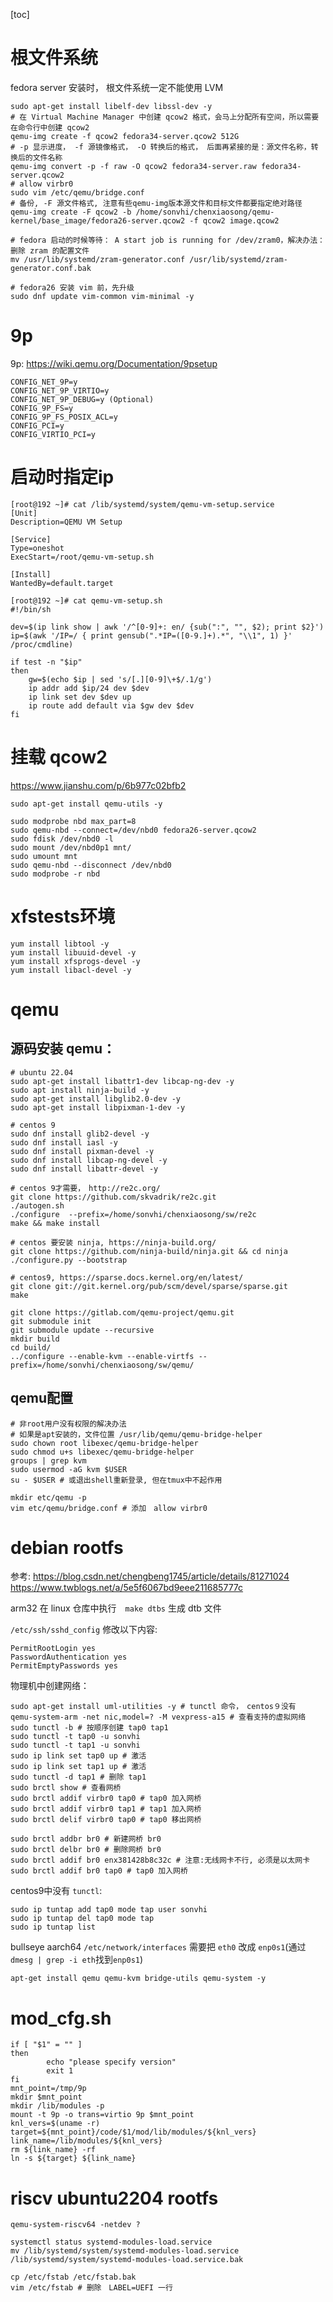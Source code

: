 [toc]

# 根文件系统

fedora server 安装时， 根文件系统一定不能使用 LVM

```shell
sudo apt-get install libelf-dev libssl-dev -y
# 在 Virtual Machine Manager 中创建 qcow2 格式，会马上分配所有空间，所以需要在命令行中创建 qcow2
qemu-img create -f qcow2 fedora34-server.qcow2 512G
# -p 显示进度， -f 源镜像格式， -O 转换后的格式， 后面再紧接的是：源文件名称，转换后的文件名称
qemu-img convert -p -f raw -O qcow2 fedora34-server.raw fedora34-server.qcow2
# allow virbr0
sudo vim /etc/qemu/bridge.conf
# 备份, -F 源文件格式, 注意有些qemu-img版本源文件和目标文件都要指定绝对路径
qemu-img create -F qcow2 -b /home/sonvhi/chenxiaosong/qemu-kernel/base_image/fedora26-server.qcow2 -f qcow2 image.qcow2
```

```shell
# fedora 启动的时候等待： A start job is running for /dev/zram0，解决办法：删除 zram 的配置文件
mv /usr/lib/systemd/zram-generator.conf /usr/lib/systemd/zram-generator.conf.bak

# fedora26 安装 vim 前，先升级
sudo dnf update vim-common vim-minimal -y
```

# 9p

9p: https://wiki.qemu.org/Documentation/9psetup

```
CONFIG_NET_9P=y
CONFIG_NET_9P_VIRTIO=y
CONFIG_NET_9P_DEBUG=y (Optional)
CONFIG_9P_FS=y
CONFIG_9P_FS_POSIX_ACL=y
CONFIG_PCI=y
CONFIG_VIRTIO_PCI=y
```

# 启动时指定ip

```shell
[root@192 ~]# cat /lib/systemd/system/qemu-vm-setup.service
[Unit]
Description=QEMU VM Setup

[Service]
Type=oneshot
ExecStart=/root/qemu-vm-setup.sh

[Install]
WantedBy=default.target
```

```shell
[root@192 ~]# cat qemu-vm-setup.sh 
#!/bin/sh

dev=$(ip link show | awk '/^[0-9]+: en/ {sub(":", "", $2); print $2}')
ip=$(awk '/IP=/ { print gensub(".*IP=([0-9.]+).*", "\\1", 1) }' /proc/cmdline)

if test -n "$ip"
then
	gw=$(echo $ip | sed 's/[.][0-9]\+$/.1/g')
	ip addr add $ip/24 dev $dev
	ip link set dev $dev up
	ip route add default via $gw dev $dev
fi
```

# 挂载 qcow2

https://www.jianshu.com/p/6b977c02bfb2

```shell
sudo apt-get install qemu-utils -y

sudo modprobe nbd max_part=8
sudo qemu-nbd --connect=/dev/nbd0 fedora26-server.qcow2 
sudo fdisk /dev/nbd0 -l
sudo mount /dev/nbd0p1 mnt/
sudo umount mnt
sudo qemu-nbd --disconnect /dev/nbd0
sudo modprobe -r nbd
```

# xfstests环境

```shell
yum install libtool -y
yum install libuuid-devel -y
yum install xfsprogs-devel -y
yum install libacl-devel -y
```

# qemu

## 源码安装 qemu：
```shell
# ubuntu 22.04
sudo apt-get install libattr1-dev libcap-ng-dev -y
sudo apt install ninja-build -y
sudo apt-get install libglib2.0-dev -y
sudo apt-get install libpixman-1-dev -y

# centos 9
sudo dnf install glib2-devel -y
sudo dnf install iasl -y
sudo dnf install pixman-devel -y
sudo dnf install libcap-ng-devel -y
sudo dnf install libattr-devel -y

# centos 9才需要，　http://re2c.org/
git clone https://github.com/skvadrik/re2c.git
./autogen.sh
./configure  --prefix=/home/sonvhi/chenxiaosong/sw/re2c
make && make install

# centos 要安装 ninja, https://ninja-build.org/
git clone https://github.com/ninja-build/ninja.git && cd ninja
./configure.py --bootstrap

# centos9, https://sparse.docs.kernel.org/en/latest/
git clone git://git.kernel.org/pub/scm/devel/sparse/sparse.git
make

git clone https://gitlab.com/qemu-project/qemu.git
git submodule init
git submodule update --recursive
mkdir build
cd build/
../configure --enable-kvm --enable-virtfs --prefix=/home/sonvhi/chenxiaosong/sw/qemu/
```

## qemu配置

```shell
# 非root用户没有权限的解决办法
# 如果是apt安装的，文件位置 /usr/lib/qemu/qemu-bridge-helper
sudo chown root libexec/qemu-bridge-helper
sudo chmod u+s libexec/qemu-bridge-helper
groups | grep kvm
sudo usermod -aG kvm $USER
su - $USER # 或退出shell重新登录, 但在tmux中不起作用

mkdir etc/qemu -p
vim etc/qemu/bridge.conf # 添加　allow virbr0
```

# debian rootfs

参考:
https://blog.csdn.net/chengbeng1745/article/details/81271024
https://www.twblogs.net/a/5e5f6067bd9eee211685777c

arm32 在 linux 仓库中执行　`make dtbs` 生成 dtb 文件

`/etc/ssh/sshd_config` 修改以下内容:
```
PermitRootLogin yes
PasswordAuthentication yes
PermitEmptyPasswords yes
```

物理机中创建网络：
```shell
sudo apt-get install uml-utilities -y # tunctl 命令，　centos９没有
qemu-system-arm -net nic,model=? -M vexpress-a15 # 查看支持的虚拟网络
sudo tunctl -b # 按顺序创建 tap0 tap1
sudo tunctl -t tap0 -u sonvhi
sudo tunctl -t tap1 -u sonvhi
sudo ip link set tap0 up # 激活
sudo ip link set tap1 up # 激活
sudo tunctl -d tap1 # 删除 tap1
sudo brctl show # 查看网桥
sudo brctl addif virbr0 tap0 # tap0 加入网桥
sudo brctl addif virbr0 tap1 # tap1 加入网桥
sudo brctl delif virbr0 tap0 # tap0 移出网桥

sudo brctl addbr br0 # 新建网桥 br0
sudo brctl delbr br0 # 删除网桥 br0
sudo brctl addif br0 enx381428b8c32c # 注意:无线网卡不行, 必须是以太网卡
sudo brctl addif br0 tap0 # tap0 加入网桥
```

centos9中没有 `tunctl`:
```shell
sudo ip tuntap add tap0 mode tap user sonvhi
sudo ip tuntap del tap0 mode tap
sudo ip tuntap list
```

bullseye aarch64 `/etc/network/interfaces` 需要把 `eth0` 改成 `enp0s1`(通过`dmesg | grep -i eth`找到`enp0s1`)

```shell
apt-get install qemu qemu-kvm bridge-utils qemu-system -y
```

# mod_cfg.sh

```shell
if [ "$1" = "" ]
then
        echo "please specify version"
        exit 1
fi
mnt_point=/tmp/9p
mkdir $mnt_point
mkdir /lib/modules -p
mount -t 9p -o trans=virtio 9p $mnt_point
knl_vers=$(uname -r)
target=${mnt_point}/code/$1/mod/lib/modules/${knl_vers}
link_name=/lib/modules/${knl_vers}
rm ${link_name} -rf
ln -s ${target} ${link_name}
```

# riscv ubuntu2204 rootfs

```shell
qemu-system-riscv64 -netdev ?
```

```shell
systemctl status systemd-modules-load.service
mv /lib/systemd/system/systemd-modules-load.service /lib/systemd/system/systemd-modules-load.service.bak

cp /etc/fstab /etc/fstab.bak
vim /etc/fstab # 删除　LABEL=UEFI 一行
```
